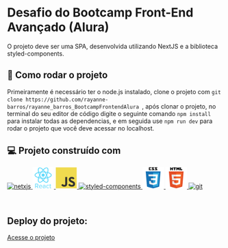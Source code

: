 # Desafio do Bootcamp Front-End Avançado (Alura)

O projeto deve ser uma SPA, desenvolvida utilizando NextJS e a biblioteca styled-components.

## 📍 Como rodar o projeto

Primeiramente é necessário ter o node.js instalado, clone o projeto com `git clone https://github.com/rayanne-barros/rayanne_barros_BootcampFrontendAlura
`, após clonar o projeto, no terminal do seu editor de código digite o seguinte comando `npm install` para instalar todas as dependencias, e em seguida use `npm run dev` para rodar o projeto que você deve acessar no localhost.
 
 ## 💻 Projeto construído com
<p align="left"> <a href="https://nextjs.org/" target="_blank"> <img src="https://raw.githubusercontent.com/samfromaway/samfromaway/master/.github/images/nextjs.png" alt="netxjs" width="50" height="50"/> <a href="https://reactjs.org/" target="_blank"> <img src="https://raw.githubusercontent.com/devicons/devicon/master/icons/react/react-original-wordmark.svg" alt="react" width="50" height="50"/> </a> <a href="https://developer.mozilla.org/en-US/docs/Web/JavaScript" target="_blank"> <img src="https://raw.githubusercontent.com/devicons/devicon/master/icons/javascript/javascript-original.svg" alt="javascript" width="50" height="50"/> </a> <a href="#" target="_blank"> <img src="https://miro.medium.com/max/318/1*p1TndLk3UsGPBsM7qHPZIw.png" alt="styled-components" width="50" height="50"/> </a> <a href="https://www.w3schools.com/css/" target="_blank"> <img src="https://raw.githubusercontent.com/devicons/devicon/master/icons/css3/css3-original-wordmark.svg" alt="css3" width="50" height="50"/> </a> <a href="https://www.w3.org/html/" target="_blank"> <img src="https://raw.githubusercontent.com/devicons/devicon/master/icons/html5/html5-original-wordmark.svg" alt="html5" width="50" height="50"/> </a>   </a> <a href="https://git-scm.com/" target="_blank"> <img src="https://www.vectorlogo.zone/logos/git-scm/git-scm-icon.svg" alt="git" width="50" height="50"/> </a>  </p>
<br>

## Deploy do projeto:
<a href="https://portfolio-rayanne-barros.vercel.app/" target="_blank" rel="noopener noreferrer" title="Portfólio"> Acesse o projeto</a>
